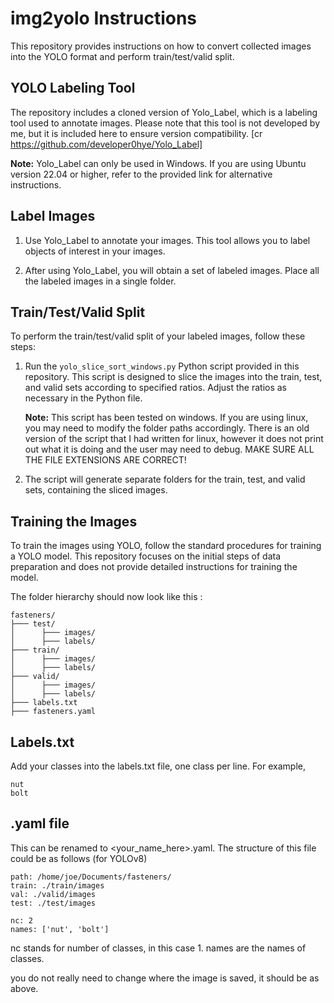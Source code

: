# img2yolo Instructions

This repository provides instructions on how to convert collected images into the YOLO format and perform train/test/valid split.

## YOLO Labeling Tool

The repository includes a cloned version of Yolo_Label, which is a labeling tool used to annotate images. Please note that this tool is not developed by me, but it is included here to ensure version compatibility. [cr https://github.com/developer0hye/Yolo_Label]   

**Note:** Yolo_Label can only be used in Windows. If you are using Ubuntu version 22.04 or higher, refer to the provided link for alternative instructions.

## Label Images

1. Use Yolo_Label to annotate your images. This tool allows you to label objects of interest in your images.

2. After using Yolo_Label, you will obtain a set of labeled images. Place all the labeled images in a single folder.

## Train/Test/Valid Split

To perform the train/test/valid split of your labeled images, follow these steps:

1. Run the `yolo_slice_sort_windows.py` Python script provided in this repository. This script is designed to slice the images into the train, test, and valid sets according to specified ratios. Adjust the ratios as necessary in the Python file.

   **Note:** This script has been tested on windows. If you are using linux, you may need to modify the folder paths accordingly. There is an old version of the script that I had written for linux, however it does not print out what it is doing and the user may need to debug. MAKE SURE ALL THE FILE EXTENSIONS ARE CORRECT!

2. The script will generate separate folders for the train, test, and valid sets, containing the sliced images.

## Training the Images

To train the images using YOLO, follow the standard procedures for training a YOLO model. This repository focuses on the initial steps of data preparation and does not provide detailed instructions for training the model.

The folder hierarchy should now look like this :
```
fasteners/
├─── test/
│      ├─── images/
│      ├─── labels/
├─── train/
│      ├─── images/
│      ├─── labels/
├─── valid/
│      ├─── images/
│      ├─── labels/
├─── labels.txt
├─── fasteners.yaml

```

## Labels.txt

Add your classes into the labels.txt file, one class per line. For example,
```
nut
bolt
```

## .yaml file

This can be renamed to <your_name_here>.yaml. The structure of this file could be as follows (for YOLOv8)
```
path: /home/joe/Documents/fasteners/
train: ./train/images
val: ./valid/images
test: ./test/images

nc: 2
names: ['nut', 'bolt']
```

nc stands for number of classes, in this case 1. 
names are the names of classes.

you do not really need to change where the image is saved, it should be as above.
